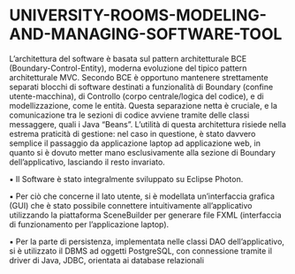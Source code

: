 # UNIVERSITY-ROOMS-MODELING-AND-MANAGING-SOFTWARE-TOOL

L’architettura del software è basata sul pattern architetturale BCE (Boundary-Control-Entity), 
moderna evoluzione del tipico pattern architetturale MVC. Secondo BCE è opportuno mantenere 
strettamente separati blocchi di software destinati a funzionalità di Boundary (confine utente-macchina), di Controllo (corpo centrale/logica del codice), e di modellizzazione, come le entità. Questa 
separazione netta è cruciale, e la comunicazione tra le sezioni di codice avviene tramite delle classi 
messaggere, quali i Java “Beans”. 
L’utilità di questa architettura risiede nella estrema praticità di gestione: nel caso in questione, è stato 
davvero semplice il passaggio da applicazione laptop ad applicazione web, in quanto si è dovuto metter 
mano esclusivamente alla sezione di Boundary dell’applicativo, lasciando il resto invariato.

▪ Il Software è stato integralmente sviluppato su Eclipse Photon.

▪ Per ciò che concerne il lato utente, si è modellata un’interfaccia grafica (GUI) che è stato possibile 
connettere intuitivamente all’applicativo utilizzando la piattaforma SceneBuilder per generare file 
FXML (interfaccia di funzionamento per l’applicazione laptop).

▪ Per la parte di persistenza, implementata nelle classi DAO dell’applicativo, si è utilizzato il DBMS 
ad oggetti PostgreSQL, con connessione tramite il driver di Java, JDBC, orientata ai database 
relazionali
